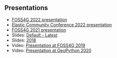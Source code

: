 ## Presentations

- [FOSS4G 2022 presentation](../presentations/foss4g2022)
- [Elastic Community Conference 2022 presentation](../presentations/elastic-cc-2022)
- [FOSS4G 2021 presentation](../presentations/foss4g2021)
- Slides: [Default - Latest](../presentations/default)
- Slides: [2018](../presentations/2018)
- Video: [Presentation at FOSS4G 2019](https://media.ccc.de/v/bucharest-32-next-generation-ogc-web-services-with-pygeoapi)
- Video: [Presentation at GeoPython 2020](https://www.youtube.com/watch?v=pVfWRlmlJAE)
